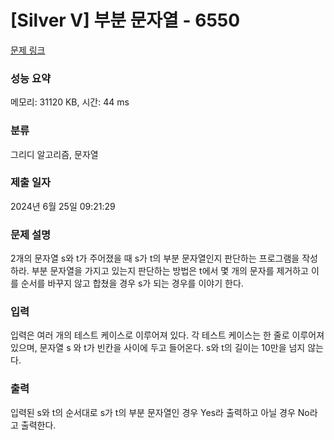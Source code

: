 # [Silver V] 부분 문자열 - 6550 

[문제 링크](https://www.acmicpc.net/problem/6550) 

### 성능 요약

메모리: 31120 KB, 시간: 44 ms

### 분류

그리디 알고리즘, 문자열

### 제출 일자

2024년 6월 25일 09:21:29

### 문제 설명

<p>2개의 문자열 s와 t가 주어졌을 때 s가 t의 부분 문자열인지 판단하는 프로그램을 작성하라. 부분 문자열을 가지고 있는지 판단하는 방법은 t에서 몇 개의 문자를 제거하고 이를 순서를 바꾸지 않고 합쳤을 경우 s가 되는 경우를 이야기 한다.</p>

### 입력 

 <p>입력은 여러 개의 테스트 케이스로 이루어져 있다. 각 테스트 케이스는 한 줄로 이루어져 있으며, 문자열 s 와 t가 빈칸을 사이에 두고 들어온다. s와 t의 길이는 10만을 넘지 않는다.</p>

### 출력 

 <p>입력된 s와 t의 순서대로 s가 t의 부분 문자열인 경우 Yes라 출력하고 아닐 경우 No라고 출력한다.</p>

